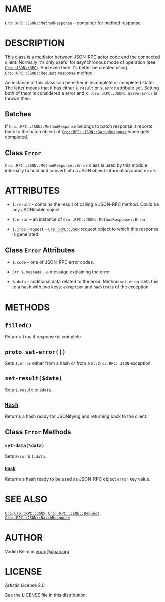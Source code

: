 NAME
====

`Cro::RPC::JSON::MethodResponse` – container for method response

DESCRIPTION
===========

This class is a mediator between JSON-RPC actor code and the connected client. Normally it's only useful for asynchronous mode of operation (see [`Cro::JSON::RPC`](https://modules.raku.org/dist/Cro::JSON::RPC)). And even then it's better be created using [`Cro::RPC::JSON::Request`](https://github.com/vrurg/raku-Cro-RPC-JSON/blob/v0.1.903/docs/md/Cro/RPC/JSON/Request.md) `response` method.

An instance of this class can be either in incomplete or completed state. The latter means that it has either `$.result` or `$.error` attribute set. Setting both of them is considered a error and `X::Cro::RPC::JSON::ServerError` is thrown then.

Batches
-------

If `Cro::RPC::JSON::MethodResponse` belongs to batch response it reports back to the batch object of [`Cro::RPC::JSON::BatchResponse`](https://github.com/vrurg/raku-Cro-RPC-JSON/blob/v0.1.903/docs/md/Cro/RPC/JSON/BatchResponse.md) when gets completed.

Class `Error`
-------------

`Cro::RPC::JSON::MethodResponse::Error` class is used by this module internally to hold and convert into a JSON object information about errors.

ATTRIBUTES
==========

  * `$.result` - contains the result of calling a JSON-RPC method. Could be any JSONifiable object

  * `$.error` – an instance of `Cro::RPC::JSON::MethodResponse::Error`

  * `$.jrpc-request` - [`Cro::RPC::JSON`](https://github.com/vrurg/raku-Cro-RPC-JSON/blob/v0.1.903/docs/md/Cro/RPC/JSON.md) request object to which this response is generated

Class `Error` Attributes
------------------------

  * `$.code` - one of JSON-RPC error codes.

  * `Str $.message` – a message explaining the error

  * `%.data` - additional data related to the error. Method `set-error` sets this to a hash with two keys: `exception` and `backtrace` of the exception.

METHODS
=======

`filled()`
----------

Returns *True* if response is complete.

`proto set-error(|)`
--------------------

Sets `$.error` either from a hash or from a `X::Cro::RPC::JSON` exception.

`set-result($data)`
-------------------

Sets `$.result` to `$data`.

[`Hash`](https://docs.raku.org/type/Hash)
-----------------------------------------

Returns a hash ready for JSONifying and returning back to the client.

Class `Error` Methods
---------------------

### `set-data(%data)`

Sets `Error`'s `$.data`.

### [`Hash`](https://docs.raku.org/type/Hash)

Returns a hash ready to be used as JSON-RPC object `error` key value.

SEE ALSO
========

[`Cro`](https://cro.services), [`Cro::RPC::JSON`](https://github.com/vrurg/raku-Cro-RPC-JSON/blob/v0.1.903/docs/md/Cro/RPC/JSON.md), [`Cro::RPC::JSON::Request`](https://github.com/vrurg/raku-Cro-RPC-JSON/blob/v0.1.903/docs/md/Cro/RPC/JSON/Request.md), [`Cro::RPC::JSON::BatchResponse`](https://github.com/vrurg/raku-Cro-RPC-JSON/blob/v0.1.903/docs/md/Cro/RPC/JSON/BatchResponse.md)

AUTHOR
======

Vadim Belman <vrurg@cpan.org>

LICENSE
=======

Artistic License 2.0

See the LICENSE file in this distribution.

